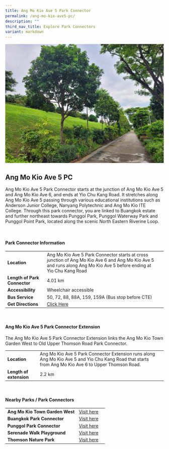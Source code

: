 ```yaml
---
title: Ang Mo Kio Ave 5 Park Connector
permalink: /ang-mo-kio-ave5-pc/
description: ""
third_nav_title: Explore Park Connectors
variant: markdown
---
```

![](/images/punggolpc.jpg)

## Ang Mo Kio Ave 5 PC

Ang Mo Kio Ave 5 Park Connector starts at the junction of Ang Mo Kio Ave 5 and Ang Mo Kio Ave 6, and ends at Yio Chu Kang Road. It stretches along Ang Mo Kio Ave 5 passing through various educational institutions such as Anderson Junior College, Nanyang Polytechnic and Ang Mo Kio ITE College. Through this park connector, you are linked to Buangkok estate and further northeast towards Punggol Park, Punggol Waterway Park and Punggol Point Park, located along the scenic North Eastern Riverine Loop. 

<br>

#### Park Connector Information

|  |  |  |
| -------- | -------- | -------- |
| **Location** | Ang Mo Kio Ave 5 Park Connector starts at cross junction of Ang Mo Kio Ave 6 and Ang Mo Kio Ave 5 and runs along Ang Mo Kio Ave 5 before ending at Yio Chu Kang Road |  |
| **Length of Park Connector** | 4.01 km   |  |
| **Accessibility** | Wheelchair accessible | |
| **Bus Service** | 50, 72, 88, 88A, 159, 159A (Bus stop before CTE) | |
| **Get Directions** | [Click Here](https://www.onemap.gov.sg/v2/?lat=1.37731149652799&amp;lng=103.860485872465) | 


<br>

#### Ang Mo Kio Ave 5 Park Connector Extension

The Ang Mo Kio Ave 5 Park Connector Extension links the Ang Mo Kio Town Garden West to Old Upper Thomson Road Park Connector. 

|  |  |  |
| -------- | -------- | -------- |
| **Location** | Ang Mo Kio Ave 5 Park Connector Extension runs along Ang Mo Kio Ave 5 and Yio Chu Kang Road that starts from Ang Mo Kio Ave 6 to Upper Thomson Road. |  |
| **Length of extension** | 2.2 km  |  |

<br>

#### Nearby Parks / Park Connectors

|   |  |  |
| -------- | -------- | -------- |
| **Ang Mo Kio Town Garden West** | [Visit here](https://www.nparks.gov.sg/gardens-parks-and-nature/park-connector-network/ang-mo-kio-town-garden-west) | |
| **Buangkok Park Connector** |[Visit here](https://pcn.nparks.gov.sg/buangkok-pc/) | |
| **Punggol Park Connector** | [Visit here](https://pcn.nparks.gov.sg/punggol-pc/) | |
| **Serenade Walk Playground** | [Visit here](https://www.nparks.gov.sg/gardens-parks-and-nature/parks-and-nature-reserves/serenade-walk-playground) | |
| **Thomson Nature Park** | [Visit here](https://www.nparks.gov.sg/gardens-parks-and-nature/parks-and-nature-reserves/thomson-nature-park) | |